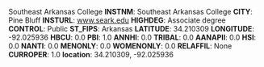 
Southeast Arkansas College
**INSTNM**: Southeast Arkansas College 
**CITY**: Pine Bluff 
**INSTURL**: www.seark.edu 
**HIGHDEG**: Associate degree 
**CONTROL**: Public 
**ST_FIPS**: Arkansas 
**LATITUDE**: 34.210309 
**LONGITUDE**: -92.025936 
**HBCU**: 0.0 
**PBI**: 1.0 
**ANNHI**: 0.0 
**TRIBAL**: 0.0 
**AANAPII**: 0.0 
**HSI**: 0.0 
**NANTI**: 0.0 
**MENONLY**: 0.0 
**WOMENONLY**: 0.0 
**RELAFFIL**: None 
**CURROPER**: 1.0 
**location**: 34.210309, -92.025936 